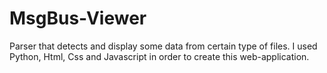 # MsgBus-Viewer
Parser that detects and display some data from certain type of files. I used Python, Html, Css and Javascript in order to create this web-application.
